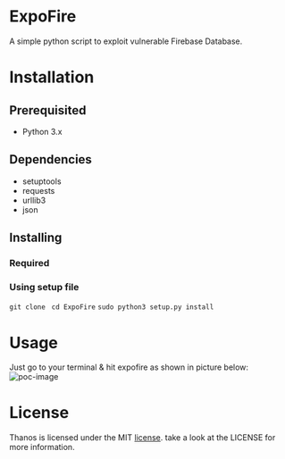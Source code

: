 # ExpoFire #
A simple python script to exploit vulnerable Firebase Database.

# Installation #
## Prerequisited ##
* Python 3.x

## Dependencies ##
* setuptools
* requests
* urllib3
* json

## Installing ##
### Required ###
### Using setup file ###
`git clone `
`cd ExpoFire`
`sudo python3 setup.py install`

# Usage #
Just go to your terminal & hit expofire as shown in picture below:
![poc-image]()
# License #
Thanos is licensed under the MIT [license](https://github.com/Nullrex/ExpoFire/blob/master/LICENSE). take a look at the LICENSE for more information.